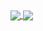 
<a href="https://github.com/matth5050/github-readme-stats">
  <img align="center" src="https://github-readme-stats.vercel.app/api/pin/?username=matth5050&repo=github-readme-stats&theme=buefy" />
</a>
<a href="https://github.com/matth5050/matth5050.github.io">
  <img align="center" src="https://github-readme-stats.vercel.app/api/pin/?username=matth5050&repo=matth5050.github.io&theme=buefy" />
</a>